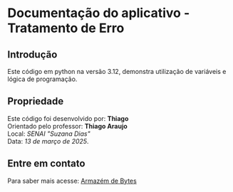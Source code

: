 # Documentação do aplicativo - Tratamento de Erro

## Introdução

Este código em python na versão 3.12, demonstra utilização de variáveis e lógica de programação.

## Propriedade

Este código foi desenvolvido por: **Thiago** <br>
Orientado pelo professor: **Thiago Araujo** <br>
Local: *SENAI "Suzana Dias"* <br>
Data: *13 de março de 2025*.

## Entre em contato

Para saber mais acesse: [Armazém de Bytes](https://armazemdebytes.com.br/servicos)

